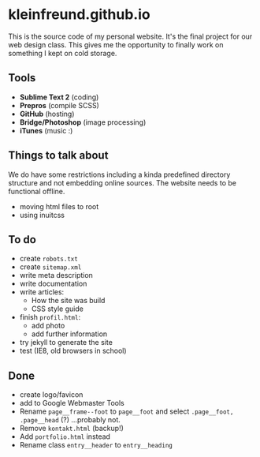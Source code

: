 # kleinfreund.github.io

This is the source code of my personal website. It's the final project for our web design class. This gives me the opportunity to finally work on something I kept on cold storage.

## Tools

* __Sublime Text 2__ (coding)
* __Prepros__ (compile SCSS)
* __GitHub__ (hosting)
* __Bridge/Photoshop__ (image processing)
* __iTunes__ (music :)

## Things to talk about

We do have some restrictions including a kinda predefined directory structure and not embedding online sources. The website needs to be functional offline.

* moving html files to root
* using inuitcss

## To do

* create `robots.txt`
* create `sitemap.xml`
* write meta description
* write documentation
* write articles:
  * How the site was build
  * CSS style guide
* finish `profil.html`:
  * add photo
  * add further information
* try jekyll to generate the site
* test (IE8, old browsers in school)

## Done

* create logo/favicon
* add to Google Webmaster Tools
* Rename `page__frame--foot` to `page__foot` and select `.page__foot, .page__head` (?) ...probably not.
* Remove `kontakt.html` (backup!)
* Add `portfolio.html` instead
* Rename class `entry__header` to `entry__heading`
